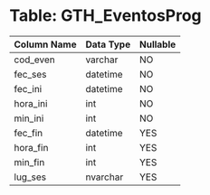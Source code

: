 # Table: GTH_EventosProg

| Column Name | Data Type | Nullable |
|-------------|-----------|----------|
| cod_even | varchar | NO |
| fec_ses | datetime | NO |
| fec_ini | datetime | NO |
| hora_ini | int | NO |
| min_ini | int | NO |
| fec_fin | datetime | YES |
| hora_fin | int | YES |
| min_fin | int | YES |
| lug_ses | nvarchar | YES |

